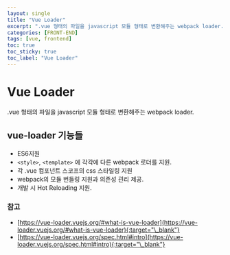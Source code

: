 ```yaml
---
layout: single
title: "Vue Loader"
excerpt: ".vue 형태의 파일을 javascript 모듈 형태로 변환해주는 webpack loader."
categories: [FRONT-END]
tags: [vue, frontend]
toc: true
toc_sticky: true
toc_label: "Vue Loader"
---
```


# Vue Loader

.vue 형태의 파일을 javascript 모듈 형태로 변환해주는 webpack loader.

## vue-loader 기능들

- ES6지원
- `<style>`, `<template>` 에 각각에 다른 webpack 로더를 지원.
- 각 .vue 컴포넌트 스코프의 css 스타일링 지원
- webpack의 모듈 번들링 지원과 의존성 괸리 제공.
- 개발 시 Hot Reloading 지원.

### 참고

- [https://vue-loader.vuejs.org/#what-is-vue-loader](https://vue-loader.vuejs.org/#what-is-vue-loader){:target="\_blank"}
- [https://vue-loader.vuejs.org/spec.html#intro](https://vue-loader.vuejs.org/spec.html#intro){:target="\_blank"}
